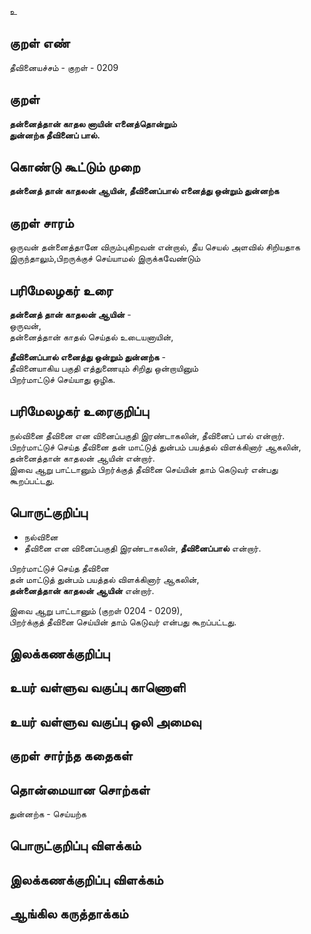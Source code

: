 உ

## குறள் எண் 

தீவினையச்சம் - குறள் - 0209  

## குறள் 

**தன்னைத்தான் காதல னாயின் எனைத்தொன்றும்  
துன்னற்க தீவினைப் பால்.** 

## கொண்டு கூட்டும் முறை

**தன்னைத் தான் காதலன் ஆயின், தீவினைப்பால் எனைத்து ஒன்றும் துன்னற்க**  

## குறள் சாரம் 

ஒருவன் தன்னைத்தானே விரும்புகிறவன் என்றால், தீய செயல் அளவில் சிறியதாக இருந்தாலும்,பிறருக்குச் செய்யாமல் இருக்கவேண்டும்

## பரிமேலழகர் உரை

**தன்னைத் தான் காதலன் ஆயின்** -  
ஒருவன்,  
தன்னைத்தான் காதல் செய்தல் உடையனாயின்,  

**தீவினைப்பால் எனைத்து ஒன்றும் துன்னற்க** -  
தீவினையாகிய பகுதி எத்துணையும் சிறிது ஒன்றாயினும்  
பிறர்மாட்டுச் செய்யாது ஒழிக. 

## பரிமேலழகர் உரைகுறிப்பு   

நல்வினை தீவினை என வினைப்பகுதி இரண்டாகலின், தீவினைப் பால் என்றார்.  
பிறர்மாட்டுச் செய்த தீவினை தன் மாட்டுத் துன்பம் பயத்தல் விளக்கினார் ஆகலின், தன்னைத்தான் காதலன் ஆயின் என்றார்.  
இவை ஆறு பாட்டானும் பிறர்க்குத் தீவினை செய்யின் தாம் கெடுவர் என்பது கூறப்பட்டது.  

## பொருட்குறிப்பு 

* நல்வினை  
* தீவினை என வினைப்பகுதி இரண்டாகலின், **தீவினைப்பால்** என்றார்.  

பிறர்மாட்டுச் செய்த தீவினை  
தன் மாட்டுத் துன்பம் பயத்தல் விளக்கினார் ஆகலின்,  
**தன்னைத்தான் காதலன் ஆயின்** என்றார்.  

இவை ஆறு பாட்டானும் (குறள் 0204 - 0209),  
பிறர்க்குத் தீவினை செய்யின் தாம் கெடுவர் என்பது கூறப்பட்டது.  

## இலக்கணக்குறிப்பு  


## உயர் வள்ளுவ வகுப்பு காணொளி


## உயர் வள்ளுவ வகுப்பு ஒலி அமைவு 

 
## குறள் சார்ந்த கதைகள் 


## தொன்மையான சொற்கள்

துன்னற்க - செய்யற்க  

## பொருட்குறிப்பு விளக்கம்


## இலக்கணக்குறிப்பு விளக்கம்


## ஆங்கில கருத்தாக்கம் 


